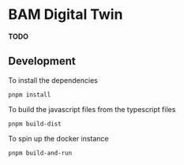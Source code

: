 # BAM Digital Twin

**TODO**


## Development

To install the dependencies

```
pnpm install
```

To build the javascript files from the typescript files

```
pnpm build-dist
```

To spin up the docker instance

```
pnpm build-and-run
```